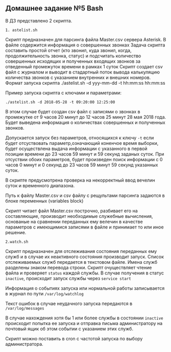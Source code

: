 
## Домашнее задание №5 Bash

В ДЗ представлено 2 скрипта.

`1. astelist.sh`

Скрипт предназначен для парсинга файла Master.csv сервера Asterisk. В файле содержится информация о совершенных звонках
Задача скрипта составить простой отчет (кто звонил, куда звонил, когда, продолжительность звонка, статус) и подсчитать количество совершенных исходящих и полученных входящих звонков за отведенный промежуток времени в рамках 1 суток
Скрипт создает csv файл с журналом и выводит в стадартный поток вывода калькуляцию количества звонков с указанием внутренних и внешних номеров.
Формат запуска скрипта ./astelist.sh -d yyy-mm-dd -t hh:mm:ss hh:mm:ss

Пример запуска скрипта с ключами и параметрами:

`./astelist.sh -d 2018-05-28 -t 09:20:00 12:25:00`

В этом случае будет создан csv файл с записями о звонках в промежутке от 9 часов 20 минут до 12 часов 25 минут 28 мая 2018 года.
Будет выведена информация о количествах совершенных и полученных звонков.

Допускается запуск без параметров, относящихся к ключу `-t`
если будет отсуствовать параметр,означающий коненчое время выборки, будет осуществлена выдача информации с указанного в первой позиции времени до 23 часов 59 минут и 59 секунд заданых суток. При отсуствии обоих параметров, будет произведен поиск информации с 0 часов 0 минут и 0 секунд до 23 часов 59 минут 59 секунд указанных суток.

В скрипте предусмотрена проверка на некорректный ввод вечелин суток и временного диапазона.

Путь к файлу Master.csv и csv файлу с рещультами парсинга задаются в блоке переменных (variables block)

Скрипт читает файл Master.csv построчно, разбивает его на составляющие, производит необходимые служебные вычисления, основаные на сравнении переданных ему велечин в качестве параметров с имеющимися записями в файле и принимает то или иное решение.


`2.watch.sh`

Скрипт предназначен для отслеживания состояния переданных ему служб и в случае их неактивного состояния производит запуск.
Список отслеживаемых служб передается в текстовом файле. Имена служб разделены знаком перевода строки.
Скрипт очуществляет чтение файла и проверяет `status` каждой службы. В случае получения в статус `inactive`, происходит запуск службы через `service start`

Информация о событиях запуска или нормальной работы записывается в журнал по пути `/var/log/watchlog`

Текст ошибок в случае неудачного запуска передаются в `/var/log/messages`

В случае нахождения хотя бы 1 или более службы в состоянии `inactive` происходит попытка ее запуска и отправка письма администратору на почтовый ящик об этом событии с указанием этих служб.

Скрипт можно поставить в cron с частотой запуска по выбору администратора.

